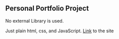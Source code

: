 ## Personal Portfolio Project

No external Library is used.

Just plain html, css, and JavaScript.
[Link](https://portfolio-proj-2022.vercel.app/) to the site
